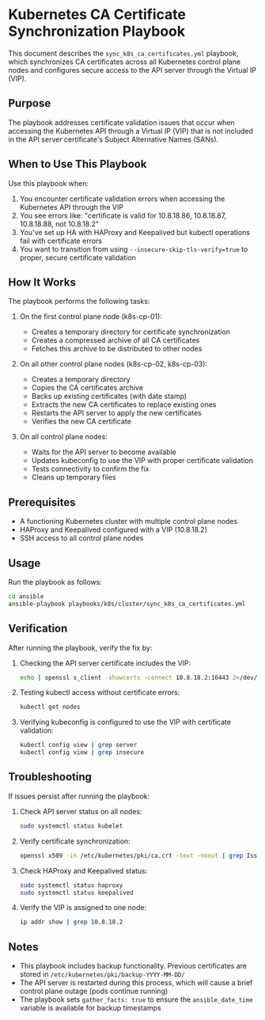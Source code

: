 # Kubernetes CA Certificate Synchronization Playbook

This document describes the `sync_k8s_ca_certificates.yml` playbook, which synchronizes CA certificates across all Kubernetes control plane nodes and configures secure access to the API server through the Virtual IP (VIP).

## Purpose

The playbook addresses certificate validation issues that occur when accessing the Kubernetes API through a Virtual IP (VIP) that is not included in the API server certificate's Subject Alternative Names (SANs).

## When to Use This Playbook

Use this playbook when:

1. You encounter certificate validation errors when accessing the Kubernetes API through the VIP
2. You see errors like: "certificate is valid for 10.8.18.86, 10.8.18.87, 10.8.18.88, not 10.8.18.2"
3. You've set up HA with HAProxy and Keepalived but kubectl operations fail with certificate errors
4. You want to transition from using `--insecure-skip-tls-verify=true` to proper, secure certificate validation

## How It Works

The playbook performs the following tasks:

1. On the first control plane node (k8s-cp-01):
   - Creates a temporary directory for certificate synchronization
   - Creates a compressed archive of all CA certificates
   - Fetches this archive to be distributed to other nodes

2. On all other control plane nodes (k8s-cp-02, k8s-cp-03):
   - Creates a temporary directory
   - Copies the CA certificates archive
   - Backs up existing certificates (with date stamp)
   - Extracts the new CA certificates to replace existing ones
   - Restarts the API server to apply the new certificates
   - Verifies the new CA certificate

3. On all control plane nodes:
   - Waits for the API server to become available
   - Updates kubeconfig to use the VIP with proper certificate validation
   - Tests connectivity to confirm the fix
   - Cleans up temporary files

## Prerequisites

- A functioning Kubernetes cluster with multiple control plane nodes
- HAProxy and Keepalived configured with a VIP (10.8.18.2)
- SSH access to all control plane nodes

## Usage

Run the playbook as follows:

```bash
cd ansible
ansible-playbook playbooks/k8s/cluster/sync_k8s_ca_certificates.yml
```

## Verification

After running the playbook, verify the fix by:

1. Checking the API server certificate includes the VIP:
   ```bash
   echo | openssl s_client -showcerts -connect 10.8.18.2:16443 2>/dev/null | openssl x509 -text | grep -A1 'Subject Alternative Name'
   ```

2. Testing kubectl access without certificate errors:
   ```bash
   kubectl get nodes
   ```

3. Verifying kubeconfig is configured to use the VIP with certificate validation:
   ```bash
   kubectl config view | grep server
   kubectl config view | grep insecure
   ```

## Troubleshooting

If issues persist after running the playbook:

1. Check API server status on all nodes:
   ```bash
   sudo systemctl status kubelet
   ```

2. Verify certificate synchronization:
   ```bash
   openssl x509 -in /etc/kubernetes/pki/ca.crt -text -noout | grep Issuer
   ```

3. Check HAProxy and Keepalived status:
   ```bash
   sudo systemctl status haproxy
   sudo systemctl status keepalived
   ```

4. Verify the VIP is assigned to one node:
   ```bash
   ip addr show | grep 10.8.18.2
   ```

## Notes

- This playbook includes backup functionality. Previous certificates are stored in `/etc/kubernetes/pki/backup-YYYY-MM-DD/`
- The API server is restarted during this process, which will cause a brief control plane outage (pods continue running)
- The playbook sets `gather_facts: true` to ensure the `ansible_date_time` variable is available for backup timestamps